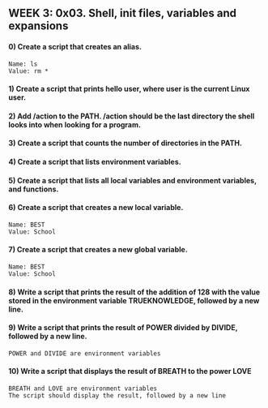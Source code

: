 ## WEEK 3: 0x03. Shell, init files, variables and expansions ##
#### 0) Create a script that creates an alias.

    Name: ls
    Value: rm *
####
#### 1) Create a script that prints hello user, where user is the current Linux user. ####
#### 2) Add /action to the PATH. /action should be the last directory the shell looks into when looking for a program. ####
#### 3) Create a script that counts the number of directories in the PATH. ####
#### 4) Create a script that lists environment variables. ####
#### 5) Create a script that lists all local variables and environment variables, and functions. ####
#### 6) Create a script that creates a new local variable.

    Name: BEST
    Value: School
####
#### 7) Create a script that creates a new global variable.

    Name: BEST
    Value: School
####
#### 8) Write a script that prints the result of the addition of 128 with the value stored in the environment variable TRUEKNOWLEDGE, followed by a new line. ####
#### 9) Write a script that prints the result of POWER divided by DIVIDE, followed by a new line.

    POWER and DIVIDE are environment variables
####
#### 10) Write a script that displays the result of BREATH to the power LOVE

    BREATH and LOVE are environment variables
    The script should display the result, followed by a new line
####
